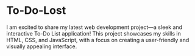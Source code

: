 # To-Do-Lost
I am excited to share my latest web development project—a sleek and interactive To-Do List application! This project showcases my skills in HTML, CSS, and JavaScript, with a focus on creating a user-friendly and visually appealing interface.

